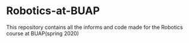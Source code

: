 # Robotics-at-BUAP
This repository contains all the informs and code made for the Robotics course at BUAP(spring 2020) 
